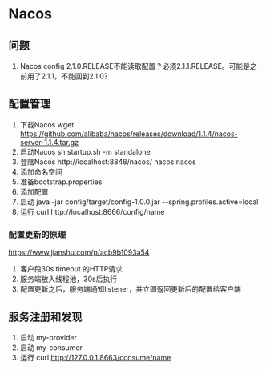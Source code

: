 # Nacos

## 问题
1. Nacos config 2.1.0.RELEASE不能读取配置？必须2.1.1.RELEASE。可能是之前用了2.1.1，不能回到2.1.0?

## 配置管理
1. 下载Nacos wget https://github.com/alibaba/nacos/releases/download/1.1.4/nacos-server-1.1.4.tar.gz
2. 启动Nacos sh startup.sh -m standalone
3. 登陆Nacos http://localhost:8848/nacos/ nacos:nacos
4. 添加命名空间
5. 准备bootstrap.properties
6. 添加配置
7. 启动 java -jar config/target/config-1.0.0.jar --spring.profiles.active=local
8. 运行 curl http://localhost:8666/config/name

### 配置更新的原理
https://www.jianshu.com/p/acb9b1093a54
1. 客户段30s timeout 的HTTP请求
2. 服务端放入线程池，30s后执行
3. 配置更新之后，服务端通知listener，并立即返回更新后的配置给客户端


## 服务注册和发现
1. 启动 my-provider
2. 启动 my-consumer
3. 运行 curl http://127.0.0.1:8663/consume/name
